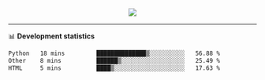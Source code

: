 <h3 align="center">
  <a href="https://github.com/hwalker928">
      <img src="https://github-profile-trophy.vercel.app/?username=hwalker928&no-bg=true&no-frame=true">
  </a>
</h3>


<hr>

📊 **Development statistics**

<!--START_SECTION:waka-->

```txt
Python   18 mins         ██████████████▒░░░░░░░░░░   56.88 %
Other    8 mins          ██████▒░░░░░░░░░░░░░░░░░░   25.49 %
HTML     5 mins          ████▒░░░░░░░░░░░░░░░░░░░░   17.63 %
```

<!--END_SECTION:waka-->
